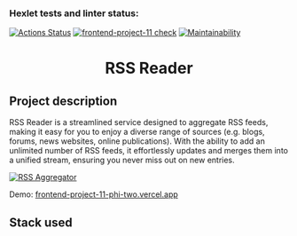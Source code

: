 ### Hexlet tests and linter status:
[![Actions Status](https://github.com/shelestova-a/frontend-project-11/workflows/hexlet-check/badge.svg)](https://github.com/shelestova-a/frontend-project-11/actions)
[![frontend-project-11 check](https://github.com/shelestova-a/frontend-project-11/actions/workflows/project-check.yml/badge.svg)](https://github.com/shelestova-a/frontend-project-11/actions/workflows/project-check.yml)
[![Maintainability](https://api.codeclimate.com/v1/badges/f725dd060dc157524b12/maintainability)](https://codeclimate.com/github/shelestova-a/frontend-project-11/maintainability)

<h1 align="center">RSS Reader</h1>

## Project description
RSS Reader is a streamlined service designed to aggregate RSS feeds, making it easy for you to enjoy a diverse range of sources (e.g. blogs, forums, news websites, online publications). With the ability to add an unlimited number of RSS feeds, it effortlessly updates and merges them into a unified stream, ensuring you never miss out on new entries.

[![RSS Aggregator](images/RSS-aggregator.png)](https://frontend-project-11-phi-two.vercel.app)

Demo: [frontend-project-11-phi-two.vercel.app](https://frontend-project-11-phi-two.vercel.app)

## Stack used